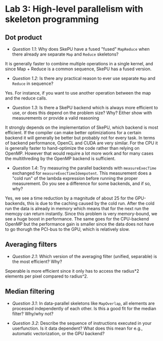 # Lab 3: High-level parallelism with skeleton programming

## Dot product

* _Question 1.1_: Why does SkePU have a fused "fused" ``MapReduce`` when there already are separate ``Map`` and ``Reduce`` skeletons?

It is generally faster to combine multiple operations in a single kernel, and since Map + Reduce is a common sequence, SkePU has a fused version.

* _Question 1.2_: Is there any practical reason to ever use separate ``Map`` and ``Reduce`` in sequence?

Yes. For instance, if you want to use another operation between the map and the reduce calls.

* _Question 1.3_: Is there a SkePU backend which is always more efficient to use, or does this depend on the problem size? Why? Either show with measurements or provide a valid reasoning

It strongly depends on the implementation of SkePU, which backend is most efficient. If the compiler can make better optimiziations for a certain backend it will generally be better but probably not for every task. In terms of backend performance, OpenCL and CUDA are very similar. For the CPU it is generally faster to hand-optimize the code rather than relying on OpenMP. However that would require a lot more work and for many cases the multithreding by the OpenMP backend is sufficient.

* _Question 1.4_: Try measuring the parallel backends with ``measureExecTime`` exchanged for ``measureExecTimeIdempotent``. This measurement does a "cold run" of the lambda expression before running the proper measurement. Do you see a difference for some backends, and if so, why?

Yes, we see a time reduction by a magnitude of about 25 for the GPU-backends, this is due to the caching caused by the cold run. After the cold run the data is already in memory which means that for the next run the memcpy can return instantly. Since this problem is very memory-bound, we see a huge boost in performance. The same goes for the CPU-backend OpenMP but the performance gain is smaller since the data does not have to go thorugh the PCI-bus to the GPU, which is relatively slow.

## Averaging filters

* _Question 2.1_: Which version of the averaging filter (unified, separable) is the most efficient? Why?

Seperable is more efficient since it only has to access the radius*2 elements per pixel compared to radius^2.

## Median filtering

* _Question 3.1_: In data-parallel skeletons like ``MapOverlap``, all elements are processed independently of each other. Is this a good fit for the median filter? Why/why not?


* _Question 3.2_:  Describe the sequence of instructions executed in your userfunction. Is it data dependent? What does this mean for e.g., automatic
vectorization, or the GPU backend?
